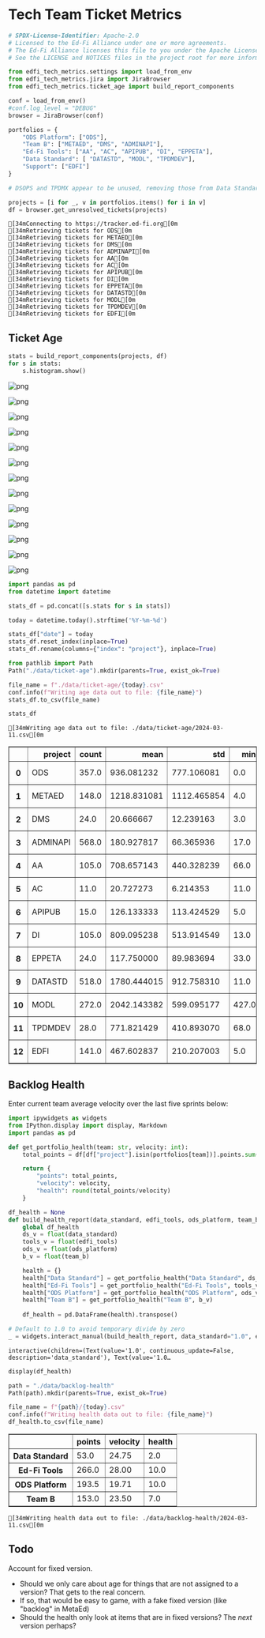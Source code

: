 # Tech Team Ticket Metrics


```python
# SPDX-License-Identifier: Apache-2.0
# Licensed to the Ed-Fi Alliance under one or more agreements.
# The Ed-Fi Alliance licenses this file to you under the Apache License, Version 2.0.
# See the LICENSE and NOTICES files in the project root for more information.

from edfi_tech_metrics.settings import load_from_env
from edfi_tech_metrics.jira import JiraBrowser
from edfi_tech_metrics.ticket_age import build_report_components

conf = load_from_env()
#conf.log_level = "DEBUG"
browser = JiraBrowser(conf)

portfolios = {
    "ODS Platform": ["ODS"],
    "Team B": ["METAED", "DMS", "ADMINAPI"],
    "Ed-Fi Tools": ["AA", "AC", "APIPUB", "DI", "EPPETA"],
    "Data Standard": [ "DATASTD", "MODL", "TPDMDEV"],
    "Support": ["EDFI"]
}

# DSOPS and TPDMX appear to be unused, removing those from Data Standard

projects = [i for _, v in portfolios.items() for i in v]
df = browser.get_unresolved_tickets(projects)
```

    [34mConnecting to https://tracker.ed-fi.org[0m
    [34mRetrieving tickets for ODS[0m
    [34mRetrieving tickets for METAED[0m
    [34mRetrieving tickets for DMS[0m
    [34mRetrieving tickets for ADMINAPI[0m
    [34mRetrieving tickets for AA[0m
    [34mRetrieving tickets for AC[0m
    [34mRetrieving tickets for APIPUB[0m
    [34mRetrieving tickets for DI[0m
    [34mRetrieving tickets for EPPETA[0m
    [34mRetrieving tickets for DATASTD[0m
    [34mRetrieving tickets for MODL[0m
    [34mRetrieving tickets for TPDMDEV[0m
    [34mRetrieving tickets for EDFI[0m
    

## Ticket Age


```python
stats = build_report_components(projects, df)
for s in stats:
    s.histogram.show()
```


    
![png](output_3_0.png)
    



    
![png](output_3_1.png)
    



    
![png](output_3_2.png)
    



    
![png](output_3_3.png)
    



    
![png](output_3_4.png)
    



    
![png](output_3_5.png)
    



    
![png](output_3_6.png)
    



    
![png](output_3_7.png)
    



    
![png](output_3_8.png)
    



    
![png](output_3_9.png)
    



    
![png](output_3_10.png)
    



    
![png](output_3_11.png)
    



    
![png](output_3_12.png)
    



```python
import pandas as pd
from datetime import datetime

stats_df = pd.concat([s.stats for s in stats])

today = datetime.today().strftime('%Y-%m-%d')

stats_df["date"] = today
stats_df.reset_index(inplace=True)
stats_df.rename(columns={"index": "project"}, inplace=True)

from pathlib import Path
Path("./data/ticket-age").mkdir(parents=True, exist_ok=True)

file_name = f"./data/ticket-age/{today}.csv"
conf.info(f"Writing age data out to file: {file_name}")
stats_df.to_csv(file_name)

stats_df
```

    [34mWriting age data out to file: ./data/ticket-age/2024-03-11.csv[0m
    




<div>
<style scoped>
    .dataframe tbody tr th:only-of-type {
        vertical-align: middle;
    }

    .dataframe tbody tr th {
        vertical-align: top;
    }

    .dataframe thead th {
        text-align: right;
    }
</style>
<table border="1" class="dataframe">
  <thead>
    <tr style="text-align: right;">
      <th></th>
      <th>project</th>
      <th>count</th>
      <th>mean</th>
      <th>std</th>
      <th>min</th>
      <th>25%</th>
      <th>50%</th>
      <th>75%</th>
      <th>max</th>
      <th>date</th>
    </tr>
  </thead>
  <tbody>
    <tr>
      <th>0</th>
      <td>ODS</td>
      <td>357.0</td>
      <td>936.081232</td>
      <td>777.106081</td>
      <td>0.0</td>
      <td>81.00</td>
      <td>868.0</td>
      <td>1692.0</td>
      <td>2875.0</td>
      <td>2024-03-11</td>
    </tr>
    <tr>
      <th>1</th>
      <td>METAED</td>
      <td>148.0</td>
      <td>1218.831081</td>
      <td>1112.465854</td>
      <td>4.0</td>
      <td>370.00</td>
      <td>555.0</td>
      <td>2070.0</td>
      <td>3188.0</td>
      <td>2024-03-11</td>
    </tr>
    <tr>
      <th>2</th>
      <td>DMS</td>
      <td>24.0</td>
      <td>20.666667</td>
      <td>12.239163</td>
      <td>3.0</td>
      <td>11.00</td>
      <td>21.0</td>
      <td>31.5</td>
      <td>54.0</td>
      <td>2024-03-11</td>
    </tr>
    <tr>
      <th>3</th>
      <td>ADMINAPI</td>
      <td>568.0</td>
      <td>180.927817</td>
      <td>66.365936</td>
      <td>17.0</td>
      <td>103.00</td>
      <td>209.0</td>
      <td>223.0</td>
      <td>528.0</td>
      <td>2024-03-11</td>
    </tr>
    <tr>
      <th>4</th>
      <td>AA</td>
      <td>105.0</td>
      <td>708.657143</td>
      <td>440.328239</td>
      <td>66.0</td>
      <td>312.00</td>
      <td>551.0</td>
      <td>1085.0</td>
      <td>1841.0</td>
      <td>2024-03-11</td>
    </tr>
    <tr>
      <th>5</th>
      <td>AC</td>
      <td>11.0</td>
      <td>20.727273</td>
      <td>6.214353</td>
      <td>11.0</td>
      <td>16.00</td>
      <td>24.0</td>
      <td>26.0</td>
      <td>26.0</td>
      <td>2024-03-11</td>
    </tr>
    <tr>
      <th>6</th>
      <td>APIPUB</td>
      <td>15.0</td>
      <td>126.133333</td>
      <td>113.424529</td>
      <td>5.0</td>
      <td>12.00</td>
      <td>96.0</td>
      <td>198.5</td>
      <td>328.0</td>
      <td>2024-03-11</td>
    </tr>
    <tr>
      <th>7</th>
      <td>DI</td>
      <td>105.0</td>
      <td>809.095238</td>
      <td>513.914549</td>
      <td>13.0</td>
      <td>376.00</td>
      <td>717.0</td>
      <td>1106.0</td>
      <td>1837.0</td>
      <td>2024-03-11</td>
    </tr>
    <tr>
      <th>8</th>
      <td>EPPETA</td>
      <td>24.0</td>
      <td>117.750000</td>
      <td>89.983694</td>
      <td>33.0</td>
      <td>39.00</td>
      <td>80.5</td>
      <td>202.0</td>
      <td>273.0</td>
      <td>2024-03-11</td>
    </tr>
    <tr>
      <th>9</th>
      <td>DATASTD</td>
      <td>518.0</td>
      <td>1780.444015</td>
      <td>912.758310</td>
      <td>11.0</td>
      <td>1181.00</td>
      <td>1942.0</td>
      <td>2319.0</td>
      <td>4067.0</td>
      <td>2024-03-11</td>
    </tr>
    <tr>
      <th>10</th>
      <td>MODL</td>
      <td>272.0</td>
      <td>2042.143382</td>
      <td>599.095177</td>
      <td>427.0</td>
      <td>1701.00</td>
      <td>2200.0</td>
      <td>2516.5</td>
      <td>2699.0</td>
      <td>2024-03-11</td>
    </tr>
    <tr>
      <th>11</th>
      <td>TPDMDEV</td>
      <td>28.0</td>
      <td>771.821429</td>
      <td>410.893070</td>
      <td>68.0</td>
      <td>375.25</td>
      <td>928.0</td>
      <td>1133.0</td>
      <td>1329.0</td>
      <td>2024-03-11</td>
    </tr>
    <tr>
      <th>12</th>
      <td>EDFI</td>
      <td>141.0</td>
      <td>467.602837</td>
      <td>210.207003</td>
      <td>5.0</td>
      <td>375.00</td>
      <td>537.0</td>
      <td>644.0</td>
      <td>685.0</td>
      <td>2024-03-11</td>
    </tr>
  </tbody>
</table>
</div>



## Backlog Health

Enter current team average velocity over the last five sprints below:


```python
import ipywidgets as widgets
from IPython.display import display, Markdown
import pandas as pd

def get_portfolio_health(team: str, velocity: int):
    total_points = df[df["project"].isin(portfolios[team])].points.sum()

    return { 
        "points": total_points,
        "velocity": velocity,
        "health": round(total_points/velocity)
    }

df_health = None
def build_health_report(data_standard, edfi_tools, ods_platform, team_b):
    global df_health
    ds_v = float(data_standard)
    tools_v = float(edfi_tools)
    ods_v = float(ods_platform)
    b_v = float(team_b)

    health = {}
    health["Data Standard"] = get_portfolio_health("Data Standard", ds_v)
    health["Ed-Fi Tools"] = get_portfolio_health("Ed-Fi Tools", tools_v)
    health["ODS Platform"] = get_portfolio_health("ODS Platform", ods_v)
    health["Team B"] = get_portfolio_health("Team B", b_v)
    
    df_health = pd.DataFrame(health).transpose()

# Default to 1.0 to avoid temporary divide by zero
_ = widgets.interact_manual(build_health_report, data_standard="1.0", edfi_tools="1.0", ods_platform="1.0", team_b="1.0")
```


    interactive(children=(Text(value='1.0', continuous_update=False, description='data_standard'), Text(value='1.0…





```python
display(df_health)

path = "./data/backlog-health"
Path(path).mkdir(parents=True, exist_ok=True)

file_name = f"{path}/{today}.csv"
conf.info(f"Writing health data out to file: {file_name}")
df_health.to_csv(file_name)
```


<div>
<style scoped>
    .dataframe tbody tr th:only-of-type {
        vertical-align: middle;
    }

    .dataframe tbody tr th {
        vertical-align: top;
    }

    .dataframe thead th {
        text-align: right;
    }
</style>
<table border="1" class="dataframe">
  <thead>
    <tr style="text-align: right;">
      <th></th>
      <th>points</th>
      <th>velocity</th>
      <th>health</th>
    </tr>
  </thead>
  <tbody>
    <tr>
      <th>Data Standard</th>
      <td>53.0</td>
      <td>24.75</td>
      <td>2.0</td>
    </tr>
    <tr>
      <th>Ed-Fi Tools</th>
      <td>266.0</td>
      <td>28.00</td>
      <td>10.0</td>
    </tr>
    <tr>
      <th>ODS Platform</th>
      <td>193.5</td>
      <td>19.71</td>
      <td>10.0</td>
    </tr>
    <tr>
      <th>Team B</th>
      <td>153.0</td>
      <td>23.50</td>
      <td>7.0</td>
    </tr>
  </tbody>
</table>
</div>


    [34mWriting health data out to file: ./data/backlog-health/2024-03-11.csv[0m
    

## Todo

Account for fixed version.

* Should we only care about age for things that are not assigned to a version? That gets to the real concern.
* If so, that would be easy to game, with a fake fixed version (like "backlog" in MetaEd)
* Should the health only look at items that are in fixed versions? The _next_ version perhaps?
